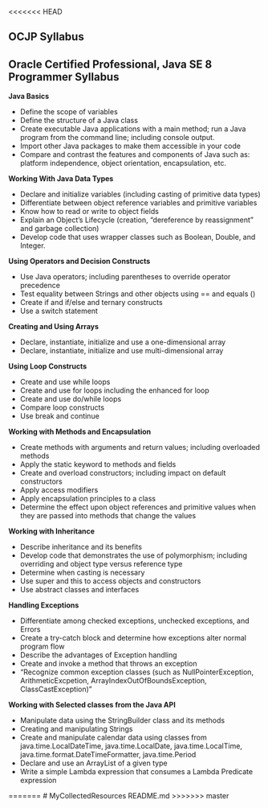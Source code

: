 <<<<<<< HEAD
<html>
  <body>
    <h2>OCJP Syllabus</h2>
    <div class="entry">
								<h2><span id="trackTitle">Oracle Certified Professional, Java SE 8 Programmer Syllabus</span></h2>
<p><strong>Java Basics </strong></p>
<ul>
<li>Define the scope of variables</li>
<li>Define the structure of a Java class</li>
<li>Create executable Java applications with a main method; run a Java program from the command line; including console output.</li>
<li>Import other Java packages to make them accessible in your code</li>
<li>Compare and contrast the features and components of Java such as: platform independence, object orientation, encapsulation, etc.</li>
</ul>
<div><strong>Working With Java Data Types </strong></div>
<ul>
<li>Declare and initialize variables (including casting of primitive data types)</li>
<li>Differentiate between object reference variables and primitive variables</li>
<li>Know how to read or write to object fields</li>
<li>Explain an Object&#8217;s Lifecycle (creation, &#8220;dereference by reassignment&#8221; and garbage collection)</li>
<li>Develop code that uses wrapper classes such as Boolean, Double, and Integer.</li>
</ul>
<div><strong>Using Operators and Decision Constructs </strong></div>
<ul>
<li>Use Java operators; including parentheses to override operator precedence</li>
<li>Test equality between Strings and other objects using == and equals ()</li>
<li>Create if and if/else and ternary constructs</li>
<li>Use a switch statement</li>
</ul>
<div><strong>Creating and Using Arrays </strong></div>
<ul>
<li>Declare, instantiate, initialize and use a one-dimensional array</li>
<li>Declare, instantiate, initialize and use multi-dimensional array</li>
</ul>
<div><strong>Using Loop Constructs </strong></div>
<ul>
<li>Create and use while loops</li>
<li>Create and use for loops including the enhanced for loop</li>
<li>Create and use do/while loops</li>
<li>Compare loop constructs</li>
<li>Use break and continue</li>
</ul>
<div><strong>Working with Methods and Encapsulation </strong></div>
<ul>
<li>Create methods with arguments and return values; including overloaded methods</li>
<li>Apply the static keyword  to methods and fields</li>
<li>Create and overload constructors; including impact on default constructors</li>
<li>Apply access modifiers</li>
<li>Apply encapsulation principles to a class</li>
<li>Determine the effect upon object references and primitive values when they are passed  into methods that change the values</li>
</ul>
<div><strong>Working with Inheritance </strong></div>
<ul>
<li>Describe inheritance and its benefits</li>
<li>Develop code that demonstrates the use of polymorphism; including overriding and object type versus reference type</li>
<li>Determine when casting is necessary</li>
<li>Use super and this to access objects and constructors</li>
<li>Use abstract classes and interfaces</li>
</ul>
<div><strong>Handling Exceptions </strong></div>
<ul>
<li>Differentiate among checked exceptions, unchecked exceptions, and Errors</li>
<li>Create a try-catch block and determine how exceptions alter normal program flow</li>
<li>Describe the advantages of Exception handling</li>
<li>Create and invoke a method that throws an exception</li>
<li>&#8220;Recognize common exception classes (such as NullPointerException, ArithmeticExcpetion, ArrayIndexOutOfBoundsException, ClassCastException)&#8221;</li>
</ul>
<div><strong>Working with Selected classes from the Java API </strong></div>
<ul>
<li>Manipulate data using the StringBuilder class and its methods</li>
<li>Creating and manipulating Strings</li>
<li>Create and manipulate calendar data using classes from java.time.LocalDateTime,  java.time.LocalDate, java.time.LocalTime, java.time.format.DateTimeFormatter, java.time.Period</li>
<li>Declare and use an ArrayList of a given type</li>
<li>Write a simple Lambda expression that consumes a Lambda Predicate expression</li>
</ul>
															
  </body>
</html>
=======
# MyCollectedResources
README.md
>>>>>>> master
